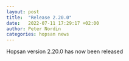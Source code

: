 ```yaml
---
layout: post
title:  "Release 2.20.0"
date:   2022-07-11 17:29:17 +02:00
author: Peter Nordin
categories: hopsan news
---
```


Hopsan version 2.20.0 has now been released
